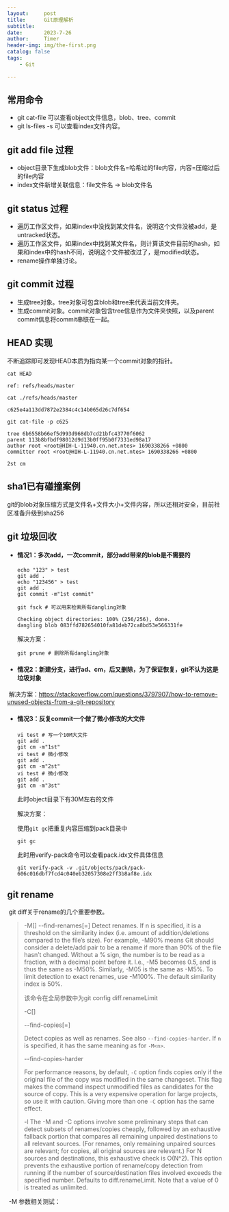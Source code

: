 ```yaml
---
layout:     post
title:      Git原理解析
subtitle:   
date:       2023-7-26
author:     Timer
header-img: img/the-first.png
catalog: false
tags:
    - Git

---
```


## **常用命令**

- git cat-file 可以查看object文件信息，blob、tree、commit
- git ls-files -s 可以查看index文件内容。

## **git add file 过程**

- object目录下生成blob文件：blob文件名=哈希过的file内容，内容=压缩过后的file内容
- index文件新增关联信息：file文件名 -> blob文件名

## **git status 过程**

- 遍历工作区文件，如果index中没找到某文件名，说明这个文件没被add，是untracked状态。
- 遍历工作区文件，如果index中找到某文件名，则计算该文件目前的hash，如果和index中的hash不同，说明这个文件被改过了，是modified状态。
- rename操作单独讨论。

## **git commit 过程**

- 生成tree对象。tree对象可包含blob和tree来代表当前文件夹。
- 生成commit对象。commit对象包含tree信息作为文件夹快照，以及parent commit信息将commit串联在一起。

## **HEAD 实现**

不断追踪即可发现HEAD本质为指向某一个commit对象的指针。

```shell
cat HEAD
```

```
ref: refs/heads/master
```

```shell
cat ./refs/heads/master
```

```
c625e4a113dd7872e2384c4c14b065d26c7df654
```

```shell
git cat-file -p c625
```

```shell
tree 6b6558b66ef5d993d968db7cd21bfc43770f6062
parent 113b8bfbdf98012d9d13b0ff95b0f7331ed98a17
author root <root@HIH-L-11940.cn.net.ntes> 1690338266 +0800
committer root <root@HIH-L-11940.cn.net.ntes> 1690338266 +0800

2st cm
```

## sha1已有碰撞案例

git的blob对象压缩方式是文件名+文件大小+文件内容，所以还相对安全，目前社区准备升级到sha256

## git 垃圾回收

- #### **情况1：多次add，一次commit，部分add带来的blob是不需要的**		

  ```shell
  echo "123" > test
  git add .
  echo "123456" > test
  git add .	
  git commit -m"1st commit"
  ```

  ```shell
  git fsck # 可以用来检索所有dangling对象
  ```

  ```
  Checking object directories: 100% (256/256), done.
  dangling blob 083ffd782654010fa81deb72ca8bd53e566331fe
  ```

  解决方案：

  ```shell
  git prune # 删除所有dangling对象
  ```

- #### **情况2：新建分支，进行ad、cm，后又删除，为了保证恢复，git不认为这是垃圾对象**

​	解决方案：https://stackoverflow.com/questions/3797907/how-to-remove-unused-objects-from-a-git-repository

- #### **情况3：反复commit一个做了微小修改的大文件**

  ```shell
  vi test # 写一个10M大文件
  git add .
  git cm -m"1st"
  vi test # 微小修改
  git add .
  git cm -m"2st"
  vi test # 微小修改
  git add .
  git cm -m"3st"
  ```

  此时object目录下有30M左右的文件

  解决方案：

  使用`git gc`把重复内容压缩到pack目录中

  ```shell
  git gc
  ```

  此时用verify-pack命令可以查看pack.idx文件具体信息

  ```shell
  git verify-pack -v .git/objects/pack/pack-606c016dbf7fcd4c040eb32057308e2ff3b8af8e.idx
  ```


## git rename

​	git diff关于rename的几个重要参数。

> -M[<n>]
> --find-renames[=<n>]
> Detect renames. If n is specified, it is a threshold on the similarity index (i.e. amount of addition/deletions compared to the file’s size). For example, -M90% means Git should consider a delete/add pair to be a rename if more than 90% of the file hasn’t changed. Without a % sign, the number is to be read as a fraction, with a decimal point before it. I.e., -M5 becomes 0.5, and is thus the same as -M50%. Similarly, -M05 is the same as -M5%. To limit detection to exact renames, use -M100%. The default similarity index is 50%.
>
> 该命令在全局参数中为git config diff.renameLimit <threshold>
>
> 
>
> -C[<n>]
>
> --find-copies[=<n>]
>
> Detect copies as well as renames. See also `--find-copies-harder`. If `n` is specified, it has the same meaning as for `-M<n>`.
>
> --find-copies-harder
>
> For performance reasons, by default, `-C` option finds copies only if the original file of the copy was modified in the same changeset. This flag makes the command inspect unmodified files as candidates for the source of copy. This is a very expensive operation for large projects, so use it with caution. Giving more than one `-C` option has the same effect.
>
> 
>
> -l<num>
> The -M and -C options involve some preliminary steps that can detect subsets of renames/copies cheaply, followed by an exhaustive fallback portion that compares all remaining unpaired destinations to all relevant sources. (For renames, only remaining unpaired sources are relevant; for copies, all original sources are relevant.) For N sources and destinations, this exhaustive check is O(N^2). This option prevents the exhaustive portion of rename/copy detection from running if the number of source/destination files involved exceeds the specified number. Defaults to diff.renameLimit. Note that a value of 0 is treated as unlimited.

​	-M 参数相关测试：



















